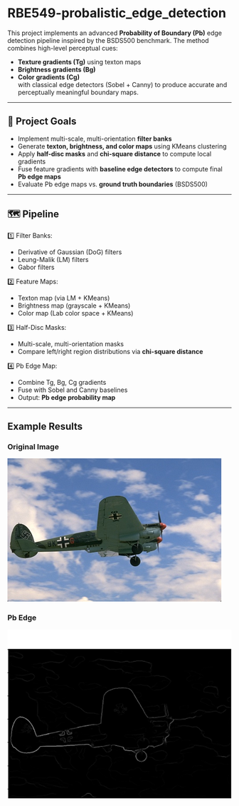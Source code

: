 # RBE549-probalistic_edge_detection

This project implements an advanced **Probability of Boundary (Pb)** edge detection pipeline inspired by the BSDS500 benchmark. The method combines high-level perceptual cues:
- **Texture gradients (Tg)** using texton maps
- **Brightness gradients (Bg)**
- **Color gradients (Cg)**  
with classical edge detectors (Sobel + Canny) to produce accurate and perceptually meaningful boundary maps.

---

## 🚀 Project Goals

- Implement multi-scale, multi-orientation **filter banks**
- Generate **texton, brightness, and color maps** using KMeans clustering
- Apply **half-disc masks** and **chi-square distance** to compute local gradients
- Fuse feature gradients with **baseline edge detectors** to compute final **Pb edge maps**
- Evaluate Pb edge maps vs. **ground truth boundaries** (BSDS500)

---

## 🗺️ Pipeline

1️⃣ Filter Banks:
- Derivative of Gaussian (DoG) filters
- Leung-Malik (LM) filters
- Gabor filters

2️⃣ Feature Maps:
- Texton map (via LM + KMeans)
- Brightness map (grayscale + KMeans)
- Color map (Lab color space + KMeans)

3️⃣ Half-Disc Masks:
- Multi-scale, multi-orientation masks
- Compare left/right region distributions via **chi-square distance**

4️⃣ Pb Edge Map:
- Combine Tg, Bg, Cg gradients
- Fuse with Sobel and Canny baselines
- Output: **Pb edge probability map**

---
## Example Results

### Original Image
![Input](BSDS500/Images/1.jpg)

### Pb Edge
![Pb Edge](result/pb_img_0.png)
